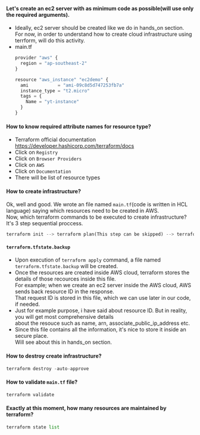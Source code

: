 #### Let's create an ec2 server with as minimum code as possible(will use only the required arguments).
- Ideally, ec2 server should be created like we do in hands_on section.</br>
  For now, in order to understand how to create cloud infrastructure using terrform, will do this activity.
- main.tf
  ```python
  provider "aws" {
    region = "ap-southeast-2"
  }
  
  resource "aws_instance" "ec2demo" {
    ami           = "ami-09c8d5d747253fb7a"
    instance_type = "t2.micro"
    tags = {
      Name = "yt-instance"
    }
  }
  ```
#### How to know required attribute names for resource type?
- Terraform official documentation https://developer.hashicorp.com/terraform/docs
- Click on `Registry`
- Click on `Browser Providers`
- Click on `AWS`
- Click on `Documentation`
- There will be list of resource types

#### How to create infrastructure?
Ok, well and good. We wrote an file named `main.tf`(code is written in HCL language) saying which resources need to be created in AWS.</br>
Now, which terraform commands to be executed to create infrastructure?</br>
It's 3 step sequential proccess.
```python
terraform init --> terraform plan(This step can be skipped) --> terraform apply -auto-approve
```

#### `terraform.tfstate.backup`
- Upon execution of `terraform apply` command, a file named `terraform.tfstate.backup` will be created.</br>
- Once the resources are created inside AWS cloud, terraform stores the details of those recources inside this file.</br>
  For example; when we create an ec2 server inside the AWS cloud, AWS sends back resource ID in the response.</br>
  That request ID is stored in this file, which we can use later in our code, if needed.
- Just for example purpose, i have said about resource ID. But in reality, you will get most comprehensive details</br>
  about the resouce such as name, arn, associate_public_ip_address etc.
- Since this file contains all the information, it's nice to store it inside an secure place.</br>
  Will see about this in hands_on section.

#### How to destroy create infrastructure?
```python
terraform destroy -auto-approve
```

#### How to validate `main.tf` file?
```python
terraform validate
```

#### Exactly at this moment, how many resources are maintained by terraform?
```python
terraform state list
```
